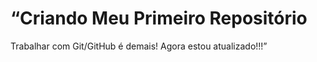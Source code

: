 “Criando Meu Primeiro Repositório 
  ======================== 
  Trabalhar com Git/GitHub é demais!
  Agora estou atualizado!!!”
